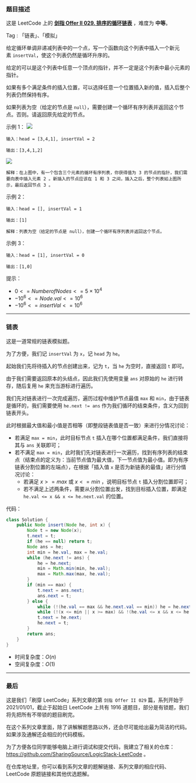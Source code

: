 ### 题目描述

这是 LeetCode 上的 **[剑指 Offer II 029. 排序的循环链表](https://leetcode.cn/problems/4ueAj6/solution/by-ac_oier-kqv3/)** ，难度为 **中等**。

Tag : 「链表」、「模拟」



给定循环单调非递减列表中的一个点，写一个函数向这个列表中插入一个新元素 `insertVal`，使这个列表仍然是循环升序的。

给定的可以是这个列表中任意一个顶点的指针，并不一定是这个列表中最小元素的指针。

如果有多个满足条件的插入位置，可以选择任意一个位置插入新的值，插入后整个列表仍然保持有序。

如果列表为空（给定的节点是 `null`），需要创建一个循环有序列表并返回这个节点。否则。请返回原先给定的节点。

示例 1：
![](https://assets.leetcode.com/uploads/2019/01/19/example_1_before_65p.jpg)

```
输入：head = [3,4,1], insertVal = 2

输出：[3,4,1,2]
```
![](https://assets.leetcode.com/uploads/2019/01/19/example_1_after_65p.jpg)
```
解释：在上图中，有一个包含三个元素的循环有序列表，你获得值为 3 的节点的指针，我们需要向表中插入元素 2 。新插入的节点应该在 1 和 3 之间，插入之后，整个列表如上图所示，最后返回节点 3 。
```

示例 2：
```
输入：head = [], insertVal = 1

输出：[1]

解释：列表为空（给定的节点是 null），创建一个循环有序列表并返回这个节点。
```
示例 3：
```
输入：head = [1], insertVal = 0

输出：[1,0]
```

提示：
* $0 <= Number of Nodes <= 5 \times 10^4$
* $-10^6 <= Node.val <= 10^6$
* $-10^6 <= insertVal <= 10^6$

---

### 链表

这是一道常规的链表模拟题。

为了方便，我们记 `insertVal` 为 `x`，记 `head` 为 `he`。

起始我们先将待插入的节点创建出来，记为 `t`，当 `he` 为空时，直接返回 `t` 即可。

由于我们需要返回原本的头结点，因此我们先使用变量 `ans` 对原始的 `he` 进行转存，随后复用 `he` 来充当游标进行遍历。

我们先对链表进行一次完成遍历，遍历过程中维护节点最值 `max` 和 `min`，由于链表是循环的，我们需要使用 `he.next != ans` 作为我们循环的结束条件，含义为回到链表开头。

此时根据最大值和最小值是否相等（即整段链表值是否一致）来进行分情况讨论：

* 若满足 `max = min`，此时目标节点 `t` 插入在哪个位置都满足条件，我们直接将其与 `ans` 关联即可；
* 若不满足 `max = min`，此时我们先对链表进行一次遍历，找到有序列表的结束点（结束点的定义为：当前节点值为最大值，下一节点值为最小值。即为有序链表分割位置的左端点），在根据「插入值 `x` 是否为新链表的最值」进行分情况讨论：
    * 若满足 $x >= max$ 或 $x <= min$ ，说明目标节点 `t` 插入分割位置即可；
    * 若不满足上述两条件，需要从分割位置出发，找到目标插入位置，即满足 `he.val <= x && x <= he.next.val` 的位置。

代码：
```java
class Solution {
    public Node insert(Node he, int x) {
        Node t = new Node(x);
        t.next = t;
        if (he == null) return t;
        Node ans = he;
        int min = he.val, max = he.val;
        while (he.next != ans) {
            he = he.next;
            min = Math.min(min, he.val);
            max = Math.max(max, he.val);
        }
        if (min == max) {
            t.next = ans.next;
            ans.next = t;
        } else {
            while (!(he.val == max && he.next.val == min)) he = he.next;
            while (!(x <= min || x >= max) && !(he.val <= x && x <= he.next.val)) he = he.next;
            t.next = he.next;
            he.next = t;
        }
        return ans;
    }
}
```
* 时间复杂度：$O(n)$
* 空间复杂度：$O(1)$

---

### 最后

这是我们「刷穿 LeetCode」系列文章的第 `剑指 Offer II 029` 篇，系列开始于 2021/01/01，截止于起始日 LeetCode 上共有 1916 道题目，部分是有锁题，我们将先把所有不带锁的题目刷完。

在这个系列文章里面，除了讲解解题思路以外，还会尽可能给出最为简洁的代码。如果涉及通解还会相应的代码模板。

为了方便各位同学能够电脑上进行调试和提交代码，我建立了相关的仓库：https://github.com/SharingSource/LogicStack-LeetCode 。

在仓库地址里，你可以看到系列文章的题解链接、系列文章的相应代码、LeetCode 原题链接和其他优选题解。


